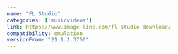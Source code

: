 ```yaml
---
name: "FL Studio"
categories: ['musicvideos']
link: https://www.image-line.com/fl-studio-download/
compatibility: emulation
versionFrom: "21.1.1.3750"
---
```


